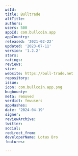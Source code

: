 ```yaml
---
wsId: 
title: Bulltrade
altTitle: 
authors: 
users: 500
appId: com.bullcoin.app
appCountry: 
released: '2021-02-22'
updated: '2023-07-11'
version: '1.2.2'
stars: 
ratings: 
reviews: 
size: 
website: https://bull-trade.net
repository: 
issue: 
icon: com.bullcoin.app.png
bugbounty: 
meta: removed
verdict: fewusers
appHashes: 
date: '2024-04-19'
signer: 
reviewArchive: 
twitter: 
social: 
redirect_from: 
developerName: Lotus Bro
features: 

---
```


